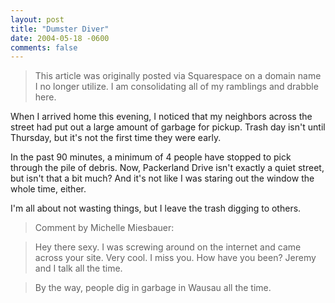 ```yaml
---
layout: post
title: "Dumster Diver"
date: 2004-05-18 -0600
comments: false
---
```


> This article was originally posted via Squarespace on a domain name I no longer utilize.  I am consolidating all of my ramblings and drabble here.

When I arrived home this evening, I noticed that my neighbors across the street had put out a large amount of garbage for pickup. Trash day isn't until Thursday, but it's not the first time they were early.

In the past 90 minutes, a minimum of 4 people have stopped to pick through the pile of debris. Now, Packerland Drive isn't exactly a quiet street, but isn't that a bit much? And it's not like I was staring out the window the whole time, either.

I'm all about not wasting things, but I leave the trash digging to others.

> Comment by Michelle Miesbauer: 

> Hey there sexy. I was screwing around on the internet and came across your site. Very cool. I miss you. How have you been? Jeremy and I talk all the time. 

> By the way, people dig in garbage in Wausau all the time.